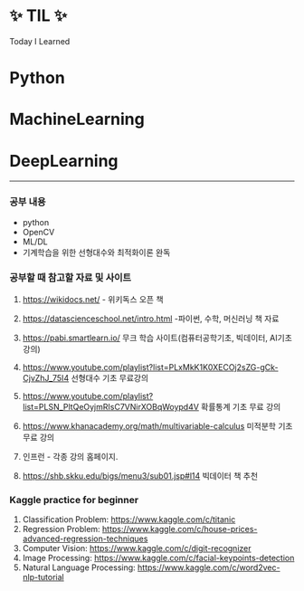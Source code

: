 # :sparkles: TIL :sparkles:

Today I Learned






# Python

# MachineLearning

# DeepLearning







---

### 공부 내용
- python
- OpenCV
- ML/DL
- 기계학습을 위한 선형대수와 최적화이론 완독



### 공부할 때 참고할 자료 및 사이트

1. https://wikidocs.net/    - 위키독스 오픈 책

2. https://datascienceschool.net/intro.html  -파이썬, 수학, 머신러닝 책 자료

3. https://pabi.smartlearn.io/ 무크 학습 사이트(컴퓨터공학기초, 빅데이터, AI기초 강의)

4. https://www.youtube.com/playlist?list=PLxMkK1K0XECOj2sZG-gCk-CjvZhJ_75I4 선형대수 기초 무료강의

5. https://www.youtube.com/playlist?list=PLSN_PltQeOyjmRIsC7VNirXOBqWoypd4V 확률통계 기초 무료 강의

6. https://www.khanacademy.org/math/multivariable-calculus 미적분학 기초 무료 강의

7. 인프런 - 각종 강의 홈페이지. 

8. https://shb.skku.edu/bigs/menu3/sub01.jsp#l14 빅데이터 책 추천

   

### Kaggle practice for beginner

1. Classification Problem: https://www.kaggle.com/c/titanic
2. Regression Problem: https://www.kaggle.com/c/house-prices-advanced-regression-techniques
3. Computer Vision: https://www.kaggle.com/c/digit-recognizer
4. Image Processing: https://www.kaggle.com/c/facial-keypoints-detection
5. Natural Language Processing: https://www.kaggle.com/c/word2vec-nlp-tutorial



